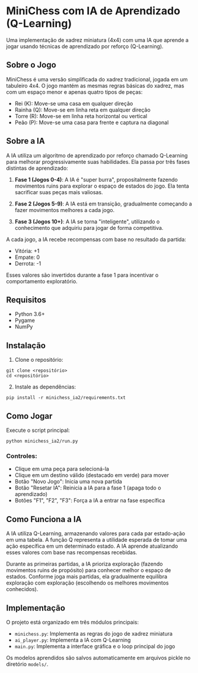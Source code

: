 # MiniChess com IA de Aprendizado (Q-Learning)

Uma implementação de xadrez miniatura (4x4) com uma IA que aprende a jogar usando técnicas de aprendizado por reforço (Q-Learning).

## Sobre o Jogo

MiniChess é uma versão simplificada do xadrez tradicional, jogada em um tabuleiro 4x4. O jogo mantém as mesmas regras básicas do xadrez, mas com um espaço menor e apenas quatro tipos de peças:

- Rei (K): Move-se uma casa em qualquer direção
- Rainha (Q): Move-se em linha reta em qualquer direção
- Torre (R): Move-se em linha reta horizontal ou vertical
- Peão (P): Move-se uma casa para frente e captura na diagonal

## Sobre a IA

A IA utiliza um algoritmo de aprendizado por reforço chamado Q-Learning para melhorar progressivamente suas habilidades. Ela passa por três fases distintas de aprendizado:

1. **Fase 1 (Jogos 0-4)**: A IA é "super burra", propositalmente fazendo movimentos ruins para explorar o espaço de estados do jogo. Ela tenta sacrificar suas peças mais valiosas.

2. **Fase 2 (Jogos 5-9)**: A IA está em transição, gradualmente começando a fazer movimentos melhores a cada jogo.

3. **Fase 3 (Jogos 10+)**: A IA se torna "inteligente", utilizando o conhecimento que adquiriu para jogar de forma competitiva.

A cada jogo, a IA recebe recompensas com base no resultado da partida:
- Vitória: +1
- Empate: 0
- Derrota: -1

Esses valores são invertidos durante a fase 1 para incentivar o comportamento exploratório.

## Requisitos

- Python 3.6+
- Pygame
- NumPy

## Instalação

1. Clone o repositório:
```
git clone <repositório>
cd <repositório>
```

2. Instale as dependências:
```
pip install -r minichess_ia2/requirements.txt
```

## Como Jogar

Execute o script principal:
```
python minichess_ia2/run.py
```

### Controles:
- Clique em uma peça para selecioná-la
- Clique em um destino válido (destacado em verde) para mover
- Botão "Novo Jogo": Inicia uma nova partida
- Botão "Resetar IA": Reinicia a IA para a fase 1 (apaga todo o aprendizado)
- Botões "F1", "F2", "F3": Força a IA a entrar na fase específica

## Como Funciona a IA

A IA utiliza Q-Learning, armazenando valores para cada par estado-ação em uma tabela. A função Q representa a utilidade esperada de tomar uma ação específica em um determinado estado. A IA aprende atualizando esses valores com base nas recompensas recebidas.

Durante as primeiras partidas, a IA prioriza exploração (fazendo movimentos ruins de propósito) para conhecer melhor o espaço de estados. Conforme joga mais partidas, ela gradualmente equilibra exploração com exploração (escolhendo os melhores movimentos conhecidos).

## Implementação

O projeto está organizado em três módulos principais:

- `minichess.py`: Implementa as regras do jogo de xadrez miniatura
- `ai_player.py`: Implementa a IA com Q-Learning
- `main.py`: Implementa a interface gráfica e o loop principal do jogo

Os modelos aprendidos são salvos automaticamente em arquivos pickle no diretório `models/`. 